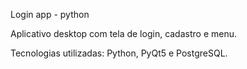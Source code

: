 Login app - python

Aplicativo desktop com tela de login, cadastro e menu.

Tecnologias utilizadas: Python, PyQt5 e PostgreSQL.
